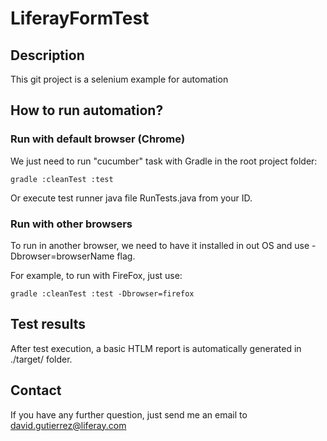 # LiferayFormTest
## Description
This git project is a selenium example for automation

## How to run automation?

### Run with default browser (Chrome)
We just need to run "cucumber" task with Gradle in the root project folder:

```
gradle :cleanTest :test
```

Or execute test runner java file RunTests.java from your ID.

### Run with other browsers

To run in another browser, we need to have it installed in out OS and use -Dbrowser=browserName flag.

For example, to run with FireFox, just use:

```
gradle :cleanTest :test -Dbrowser=firefox
```

## Test results
After test execution, a basic HTLM report is automatically generated in ./target/ folder.

## Contact
If you have any further question, just send me an email to david.gutierrez@liferay.com